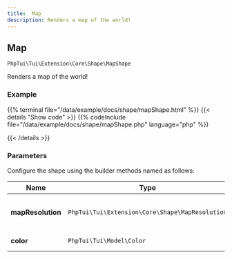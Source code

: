 ```yaml
---
title:  Map 
description: Renders a map of the world!
---
```

##  Map 

`PhpTui\Tui\Extension\Core\Shape\MapShape`

Renders a map of the world!
### Example

{{% terminal file="/data/example/docs/shape/mapShape.html" %}}
{{< details "Show code"  >}}
{{% codeInclude file="/data/example/docs/shape/mapShape.php" language="php" %}}

{{< /details >}}
### Parameters

Configure the shape using the builder methods named as follows:

| Name | Type | Description |
| --- | --- | --- |
| **mapResolution** | `PhpTui\Tui\Extension\Core\Shape\MapResolution` | Resolution of the map (enum low or high) |
| **color** | `PhpTui\Tui\Model\Color` | Color of the map |